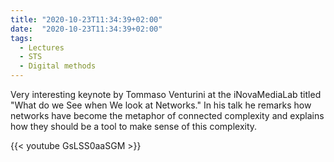 ```yaml
---
title: "2020-10-23T11:34:39+02:00"
date:  "2020-10-23T11:34:39+02:00"
tags:
  - Lectures
  - STS
  - Digital methods
---
```


Very interesting keynote by Tommaso Venturini at the iNovaMediaLab titled "What do we See when We look at Networks." In his talk he remarks how networks have become the metaphor of connected complexity and explains how they should be a tool to make sense of this complexity.

{{< youtube GsLSS0aaSGM >}}
